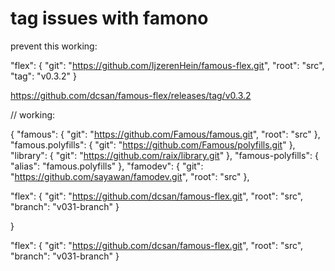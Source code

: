 # tag issues with famono
prevent this working:


  "flex": {
    "git": "https://github.com/IjzerenHein/famous-flex.git",
    "root": "src",
     "tag": "v0.3.2"
  }

https://github.com/dcsan/famous-flex/releases/tag/v0.3.2


// working:

{
  "famous": {
    "git": "https://github.com/Famous/famous.git",
    "root": "src"
  },
  "famous.polyfills": {
    "git": "https://github.com/Famous/polyfills.git"
  },
  "library": {
    "git": "https://github.com/raix/library.git"
  },
  "famous-polyfills": {
    "alias": "famous.polyfills"
  },
  "famodev": {
      "git": "https://github.com/sayawan/famodev.git",
      "root": "src"
  },

  "flex": {
    "git": "https://github.com/dcsan/famous-flex.git",
    "root": "src",
    "branch": "v031-branch"
  }

}  



  "flex": {
    "git": "https://github.com/dcsan/famous-flex.git",
    "root": "src",
    "branch": "v031-branch"
  }
